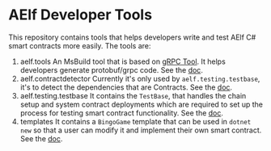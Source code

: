# AElf Developer Tools

This repository contains tools that helps developers write and test AElf C# smart contracts more easily. The tools are:

1. aelf.tools
   An MsBuild tool that is based on [gRPC Tool](https://github.com/grpc/grpc/tree/master/src/csharp/Grpc.Tools). It helps 
   developers generate protobuf/grpc code. See the [doc](aelf.tools/AElf.Tools/README.md).
2. aelf.contractdetector
   Currently it's only used by `aelf.testing.testbase`, it's to detect the dependencies that are Contracts.
   See the [doc](aelf.contractdetector/AElf.ContractDetector/README.md).
3. aelf.testing.testbase
   It contains the `TestBase`, that handles the chain setup and system contract deployments which are required to set up
   the process for testing smart contract functionality. See the [doc](aelf.testing.testbase/AElf.Testing.TestBase/README.md).
4. templates
   It contains a `BingoGame` template that can be used in `dotnet new` so that a user can modify it and implement their own
   smart contract. See the [doc](templates/README.md).
